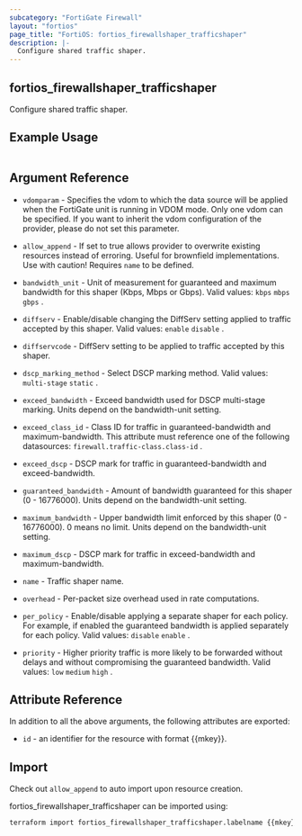 ```yaml
---
subcategory: "FortiGate Firewall"
layout: "fortios"
page_title: "FortiOS: fortios_firewallshaper_trafficshaper"
description: |-
  Configure shared traffic shaper.
---
```


## fortios_firewallshaper_trafficshaper
Configure shared traffic shaper.

## Example Usage

```hcl

```

## Argument Reference
* `vdomparam` - Specifies the vdom to which the data source will be applied when the FortiGate unit is running in VDOM mode. Only one vdom can be specified. If you want to inherit the vdom configuration of the provider, please do not set this parameter.
* `allow_append` - If set to true allows provider to overwrite existing resources instead of erroring. Useful for brownfield implementations. Use with caution! Requires `name` to be defined.

* `bandwidth_unit` - Unit of measurement for guaranteed and maximum bandwidth for this shaper (Kbps, Mbps or Gbps). Valid values: `kbps` `mbps` `gbps` .
* `diffserv` - Enable/disable changing the DiffServ setting applied to traffic accepted by this shaper. Valid values: `enable` `disable` .
* `diffservcode` - DiffServ setting to be applied to traffic accepted by this shaper.
* `dscp_marking_method` - Select DSCP marking method. Valid values: `multi-stage` `static` .
* `exceed_bandwidth` - Exceed bandwidth used for DSCP multi-stage marking. Units depend on the bandwidth-unit setting.
* `exceed_class_id` - Class ID for traffic in guaranteed-bandwidth and maximum-bandwidth. This attribute must reference one of the following datasources: `firewall.traffic-class.class-id` .
* `exceed_dscp` - DSCP mark for traffic in guaranteed-bandwidth and exceed-bandwidth.
* `guaranteed_bandwidth` - Amount of bandwidth guaranteed for this shaper (0 - 16776000). Units depend on the bandwidth-unit setting.
* `maximum_bandwidth` - Upper bandwidth limit enforced by this shaper (0 - 16776000). 0 means no limit. Units depend on the bandwidth-unit setting.
* `maximum_dscp` - DSCP mark for traffic in exceed-bandwidth and maximum-bandwidth.
* `name` - Traffic shaper name.
* `overhead` - Per-packet size overhead used in rate computations.
* `per_policy` - Enable/disable applying a separate shaper for each policy. For example, if enabled the guaranteed bandwidth is applied separately for each policy. Valid values: `disable` `enable` .
* `priority` - Higher priority traffic is more likely to be forwarded without delays and without compromising the guaranteed bandwidth. Valid values: `low` `medium` `high` .

## Attribute Reference

In addition to all the above arguments, the following attributes are exported:
* `id` - an identifier for the resource with format {{mkey}}.

## Import

Check out `allow_append` to auto import upon resource creation.

fortios_firewallshaper_trafficshaper can be imported using:
```sh
terraform import fortios_firewallshaper_trafficshaper.labelname {{mkey}}
```
